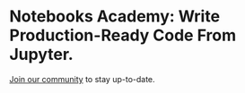# Notebooks Academy: Write Production-Ready Code From Jupyter.

[Join our community](https://community.ploomber.io) to stay up-to-date.